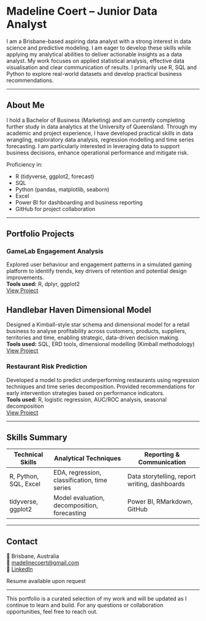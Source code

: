 # Madeline Coert – Junior Data Analyst

I am a Brisbane-based aspiring data analyst with a strong interest in data science and predictive modeling. I am eager to develop these skills while applying my analytical abilities to deliver actionable insights as a data analyst. My work focuses on applied statistical analysis, effective data visualisation and clear communication of results. I primarily use R, SQL and Python to explore real-world datasets and develop practical business recommendations.

---

## About Me

I hold a Bachelor of Business (Marketing) and am currently completing further study in data analytics at the University of Queensland. Through my academic and project experience, I have developed practical skills in data wrangling, exploratory data analysis, regression modelling and time series forecasting. I am particularly interested in leveraging data to support business decisions, enhance operational performance and mitigate risk.

Proficiency in:
- R (tidyverse, ggplot2, forecast)
- SQL
- Python (pandas, matplotlib, seaborn)
- Excel
- Power BI for dashboarding and business reporting
- GitHub for project collaboration

---

## Portfolio Projects

### GameLab Engagement Analysis  
Explored user behaviour and engagement patterns in a simulated gaming platform to identify trends, key drivers of retention and potential design improvements.  
**Tools used:** R, dplyr, ggplot2  
[View Project](https://github.com/MadelineCoert/GameLab-EDA)

## Handlebar Haven Dimensional Model
Designed a Kimball-style star schema and dimensional model for a retail business to analyse profitability across customers, products, suppliers, territories and time, enabling strategic, data-driven decision making.  
**Tools used:** SQL, ERD tools, dimensional modelling (Kimball methodology)  
[View Project](https://github.com/MadelineCoert/Handlebar-Haven-Dimensional-Model)

### Restaurant Risk Prediction  
Developed a model to predict underperforming restaurants using regression techniques and time series decomposition. Provided recommendations for early intervention strategies based on performance indicators.  
**Tools used:** R, logistic regression, AUC/ROC analysis, seasonal decomposition  
[View Project](https://github.com/MadelineCoert/Restaurant-Risk-Analysis)

---

## Skills Summary

| Technical Skills       | Analytical Techniques        | Reporting & Communication |
|------------------------|------------------------------|----------------------------|
| R, Python, SQL, Excel  | EDA, regression, classification, time series | Data storytelling, report writing, dashboards |
| tidyverse, ggplot2     | Model evaluation, decomposition, forecasting | Power BI, RMarkdown, GitHub |

---

## Contact

📍 Brisbane, Australia  
📧 madelinecoert@gmail.com  
🔗 [LinkedIn](https://www.linkedin.com/in/madeline-coert-546667309)  

Resume available upon request

---

This portfolio is a curated selection of my work and will be updated as I continue to learn and build. For any questions or collaboration opportunities, feel free to reach out.
